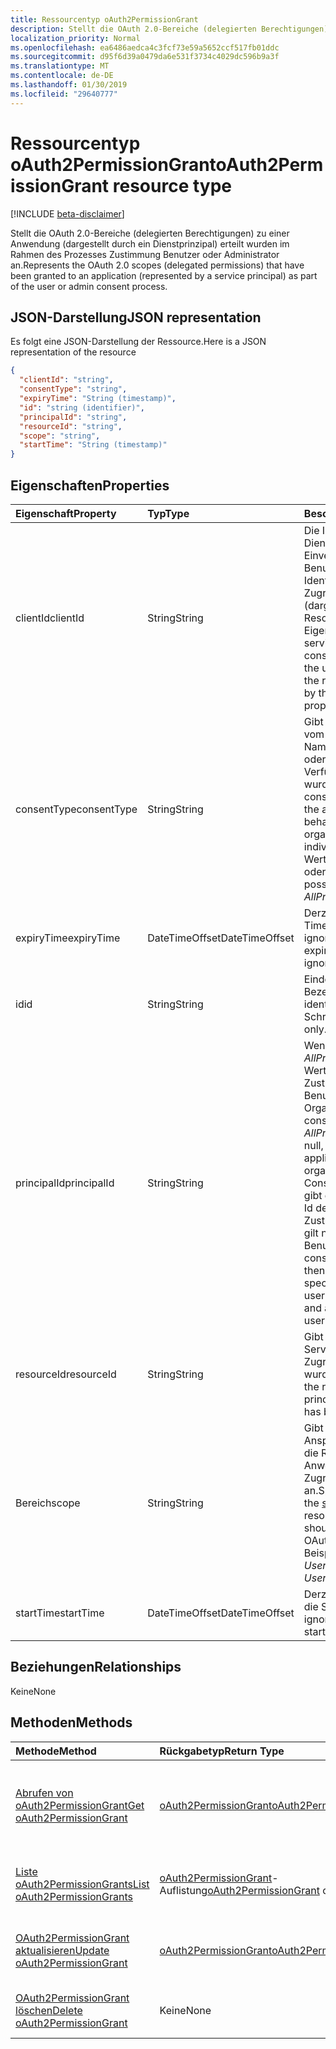 ```yaml
---
title: Ressourcentyp oAuth2PermissionGrant
description: Stellt die OAuth 2.0-Bereiche (delegierten Berechtigungen) zu einer Anwendung (dargestellt durch ein Dienstprinzipal) erteilt wurden im Rahmen des Prozesses Zustimmung Benutzer oder Administrator an.
localization_priority: Normal
ms.openlocfilehash: ea6486aedca4c3fcf73e59a5652ccf517fb01ddc
ms.sourcegitcommit: d95f6d39a0479da6e531f3734c4029dc596b9a3f
ms.translationtype: MT
ms.contentlocale: de-DE
ms.lasthandoff: 01/30/2019
ms.locfileid: "29640777"
---
```

# <a name="oauth2permissiongrant-resource-type"></a><span data-ttu-id="f0e38-103">Ressourcentyp oAuth2PermissionGrant</span><span class="sxs-lookup"><span data-stu-id="f0e38-103">oAuth2PermissionGrant resource type</span></span>

[!INCLUDE [beta-disclaimer](../../includes/beta-disclaimer.md)]

<span data-ttu-id="f0e38-104">Stellt die OAuth 2.0-Bereiche (delegierten Berechtigungen) zu einer Anwendung (dargestellt durch ein Dienstprinzipal) erteilt wurden im Rahmen des Prozesses Zustimmung Benutzer oder Administrator an.</span><span class="sxs-lookup"><span data-stu-id="f0e38-104">Represents the OAuth 2.0 scopes (delegated permissions) that have been granted to an application (represented by a service principal) as part of the user or admin consent process.</span></span>

## <a name="json-representation"></a><span data-ttu-id="f0e38-105">JSON-Darstellung</span><span class="sxs-lookup"><span data-stu-id="f0e38-105">JSON representation</span></span>

<span data-ttu-id="f0e38-106">Es folgt eine JSON-Darstellung der Ressource.</span><span class="sxs-lookup"><span data-stu-id="f0e38-106">Here is a JSON representation of the resource</span></span>

<!-- {
  "blockType": "resource",
  "optionalProperties": [

  ],
  "@odata.type": "microsoft.graph.oAuth2Permissiongrant"
}-->

```json
{
  "clientId": "string",
  "consentType": "string",
  "expiryTime": "String (timestamp)",
  "id": "string (identifier)",
  "principalId": "string",
  "resourceId": "string",
  "scope": "string",
  "startTime": "String (timestamp)"
}

```
## <a name="properties"></a><span data-ttu-id="f0e38-107">Eigenschaften</span><span class="sxs-lookup"><span data-stu-id="f0e38-107">Properties</span></span>
| <span data-ttu-id="f0e38-108">Eigenschaft</span><span class="sxs-lookup"><span data-stu-id="f0e38-108">Property</span></span>     | <span data-ttu-id="f0e38-109">Typ</span><span class="sxs-lookup"><span data-stu-id="f0e38-109">Type</span></span>   |<span data-ttu-id="f0e38-110">Beschreibung</span><span class="sxs-lookup"><span data-stu-id="f0e38-110">Description</span></span>|
|:---------------|:--------|:----------|
|<span data-ttu-id="f0e38-111">clientId</span><span class="sxs-lookup"><span data-stu-id="f0e38-111">clientId</span></span>|<span data-ttu-id="f0e38-112">String</span><span class="sxs-lookup"><span data-stu-id="f0e38-112">String</span></span>| <span data-ttu-id="f0e38-113">Die Id des Prinzipals Dienst gewährt Ihr Einverständnis der Benutzer Identitätswechsel für den Zugriff auf die Ressource (dargestellt durch die ResourceId-Eigenschaft).</span><span class="sxs-lookup"><span data-stu-id="f0e38-113">The id of the service principal granted consent to impersonate the user when accessing the resource (represented by the resourceId property).</span></span> |
|<span data-ttu-id="f0e38-114">consentType</span><span class="sxs-lookup"><span data-stu-id="f0e38-114">consentType</span></span>|<span data-ttu-id="f0e38-115">String</span><span class="sxs-lookup"><span data-stu-id="f0e38-115">String</span></span>| <span data-ttu-id="f0e38-116">Gibt an, ob Zustimmung vom Administrator (im Namen der Organisation) oder von einer Person zur Verfügung gestellt wurde.</span><span class="sxs-lookup"><span data-stu-id="f0e38-116">Indicates if consent was provided by the administrator (on behalf of the organization) or by an individual.</span></span> <span data-ttu-id="f0e38-117">Die möglichen Werte sind *AllPrincipals* oder *Prinzipal*.</span><span class="sxs-lookup"><span data-stu-id="f0e38-117">The possible values are *AllPrincipals* or *Principal*.</span></span> |
|<span data-ttu-id="f0e38-118">expiryTime</span><span class="sxs-lookup"><span data-stu-id="f0e38-118">expiryTime</span></span>|<span data-ttu-id="f0e38-119">DateTimeOffset</span><span class="sxs-lookup"><span data-stu-id="f0e38-119">DateTimeOffset</span></span>| <span data-ttu-id="f0e38-120">Derzeit ist der Ablauf Time-Wert ignoriert.</span><span class="sxs-lookup"><span data-stu-id="f0e38-120">Currently, the expiry time value is ignored.</span></span> |
|<span data-ttu-id="f0e38-121">id</span><span class="sxs-lookup"><span data-stu-id="f0e38-121">id</span></span>|<span data-ttu-id="f0e38-122">String</span><span class="sxs-lookup"><span data-stu-id="f0e38-122">String</span></span>| <span data-ttu-id="f0e38-123">Eindeutiger Bezeichner.</span><span class="sxs-lookup"><span data-stu-id="f0e38-123">Unique identifier.</span></span> <span data-ttu-id="f0e38-124">Schreibgeschützt.</span><span class="sxs-lookup"><span data-stu-id="f0e38-124">Read-only.</span></span>|
|<span data-ttu-id="f0e38-125">principalId</span><span class="sxs-lookup"><span data-stu-id="f0e38-125">principalId</span></span>|<span data-ttu-id="f0e38-126">String</span><span class="sxs-lookup"><span data-stu-id="f0e38-126">String</span></span>| <span data-ttu-id="f0e38-127">Wenn ConsentType *AllPrincipals* ist dieser Wert ist null, und die Zustimmung gilt für alle Benutzer in der Organisation.</span><span class="sxs-lookup"><span data-stu-id="f0e38-127">If consentType is *AllPrincipals* this value is null, and the consent applies to all users in the organization.</span></span> <span data-ttu-id="f0e38-128">Wenn ConsentType *Prinzipal*ist, gibt diese Eigenschaft die Id des Benutzers, der Zustimmung erteilt und gilt nur für diesen Benutzer an.</span><span class="sxs-lookup"><span data-stu-id="f0e38-128">If consentType is *Principal*, then this property specifies the id of the user that granted consent and applies only for that user.</span></span> |
|<span data-ttu-id="f0e38-129">resourceId</span><span class="sxs-lookup"><span data-stu-id="f0e38-129">resourceId</span></span>|<span data-ttu-id="f0e38-130">String</span><span class="sxs-lookup"><span data-stu-id="f0e38-130">String</span></span>| <span data-ttu-id="f0e38-131">Gibt die Id des Prinzipals Service Resource, der Zugriff gewährt wurde.</span><span class="sxs-lookup"><span data-stu-id="f0e38-131">Specifies the id of the resource service principal to which access has been granted.</span></span> |
|<span data-ttu-id="f0e38-132">Bereich</span><span class="sxs-lookup"><span data-stu-id="f0e38-132">scope</span></span>|<span data-ttu-id="f0e38-133">String</span><span class="sxs-lookup"><span data-stu-id="f0e38-133">String</span></span>| <span data-ttu-id="f0e38-134">Gibt den Wert des Anspruchs [Bereich](/graph/permissions-reference) , der die Ressource Anwendung erwarten im Zugriffstoken OAuth 2.0 an.</span><span class="sxs-lookup"><span data-stu-id="f0e38-134">Specifies the value of the [scope](/graph/permissions-reference) claim that the resource application should expect in the OAuth 2.0 access token.</span></span> <span data-ttu-id="f0e38-135">Beispielsweise *User.Read*</span><span class="sxs-lookup"><span data-stu-id="f0e38-135">For example, *User.Read*</span></span> |
|<span data-ttu-id="f0e38-136">startTime</span><span class="sxs-lookup"><span data-stu-id="f0e38-136">startTime</span></span>|<span data-ttu-id="f0e38-137">DateTimeOffset</span><span class="sxs-lookup"><span data-stu-id="f0e38-137">DateTimeOffset</span></span>| <span data-ttu-id="f0e38-138">Derzeit wird der Wert für die Startzeit ignoriert.</span><span class="sxs-lookup"><span data-stu-id="f0e38-138">Currently, the start time value is ignored.</span></span> |

## <a name="relationships"></a><span data-ttu-id="f0e38-139">Beziehungen</span><span class="sxs-lookup"><span data-stu-id="f0e38-139">Relationships</span></span>
<span data-ttu-id="f0e38-140">Keine</span><span class="sxs-lookup"><span data-stu-id="f0e38-140">None</span></span>


## <a name="methods"></a><span data-ttu-id="f0e38-141">Methoden</span><span class="sxs-lookup"><span data-stu-id="f0e38-141">Methods</span></span>

| <span data-ttu-id="f0e38-142">Methode</span><span class="sxs-lookup"><span data-stu-id="f0e38-142">Method</span></span>           | <span data-ttu-id="f0e38-143">Rückgabetyp</span><span class="sxs-lookup"><span data-stu-id="f0e38-143">Return Type</span></span>    |<span data-ttu-id="f0e38-144">Beschreibung</span><span class="sxs-lookup"><span data-stu-id="f0e38-144">Description</span></span>|
|:---------------|:--------|:----------|
|[<span data-ttu-id="f0e38-145">Abrufen von oAuth2PermissionGrant</span><span class="sxs-lookup"><span data-stu-id="f0e38-145">Get oAuth2PermissionGrant</span></span>](../api/oauth2permissiongrant-get.md) | [<span data-ttu-id="f0e38-146">oAuth2PermissionGrant</span><span class="sxs-lookup"><span data-stu-id="f0e38-146">oAuth2PermissionGrant</span></span>](oauth2permissiongrant.md) |<span data-ttu-id="f0e38-147">Lesen Sie Eigenschaften und Beziehungen des oAuth2PermissionGrant-Objekts.</span><span class="sxs-lookup"><span data-stu-id="f0e38-147">Read properties and relationships of oAuth2PermissionGrant object.</span></span>|
|[<span data-ttu-id="f0e38-148">Liste oAuth2PermissionGrants</span><span class="sxs-lookup"><span data-stu-id="f0e38-148">List oAuth2PermissionGrants</span></span>](../api/oauth2permissiongrant-list.md) | <span data-ttu-id="f0e38-149">[oAuth2PermissionGrant](oauth2permissiongrant.md)-Auflistung</span><span class="sxs-lookup"><span data-stu-id="f0e38-149">[oAuth2PermissionGrant](oauth2permissiongrant.md) collection</span></span> | <span data-ttu-id="f0e38-150">Abrufen einer Liste von oauth2PermissionGrant-Objekten.</span><span class="sxs-lookup"><span data-stu-id="f0e38-150">Retrieve a list of oauth2PermissionGrant objects.</span></span> |
|[<span data-ttu-id="f0e38-151">OAuth2PermissionGrant aktualisieren</span><span class="sxs-lookup"><span data-stu-id="f0e38-151">Update oAuth2PermissionGrant</span></span>](../api/oauth2permissiongrant-update.md) | [<span data-ttu-id="f0e38-152">oAuth2PermissionGrant</span><span class="sxs-lookup"><span data-stu-id="f0e38-152">oAuth2PermissionGrant</span></span>](oauth2permissiongrant.md) |<span data-ttu-id="f0e38-153">OAuth2PermissionGrant-Objekt zu aktualisieren.</span><span class="sxs-lookup"><span data-stu-id="f0e38-153">Update oAuth2PermissionGrant object.</span></span> |
|[<span data-ttu-id="f0e38-154">OAuth2PermissionGrant löschen</span><span class="sxs-lookup"><span data-stu-id="f0e38-154">Delete oAuth2PermissionGrant</span></span>](../api/oauth2permissiongrant-delete.md) | <span data-ttu-id="f0e38-155">Keine</span><span class="sxs-lookup"><span data-stu-id="f0e38-155">None</span></span> |<span data-ttu-id="f0e38-156">OAuth2PermissionGrant-Objekt zu löschen.</span><span class="sxs-lookup"><span data-stu-id="f0e38-156">Delete oAuth2PermissionGrant object.</span></span> |

<!-- uuid: 8fcb5dbc-d5aa-4681-8e31-b001d5168d79
2015-10-25 14:57:30 UTC -->
<!--
{
  "type": "#page.annotation",
  "description": "oAuth2PermissionGrant resource",
  "keywords": "",
  "section": "documentation",
  "tocPath": "",
  "suppressions": [
    "Error: /api-reference/beta/resources/oauth2permissiongrant.md:\r\n      Exception processing links.\r\n    System.ArgumentException: Link Definition was null. Link text: !INCLUDE [beta-disclaimer](../../includes/beta-disclaimer.md)\r\n      at ApiDoctor.Validation.DocFile.get_LinkDestinations()\r\n      at ApiDoctor.Validation.DocSet.ValidateLinks(Boolean includeWarnings, String[] relativePathForFiles, IssueLogger issues, Boolean requireFilenameCaseMatch, Boolean printOrphanedFiles)"
  ]
}
-->
